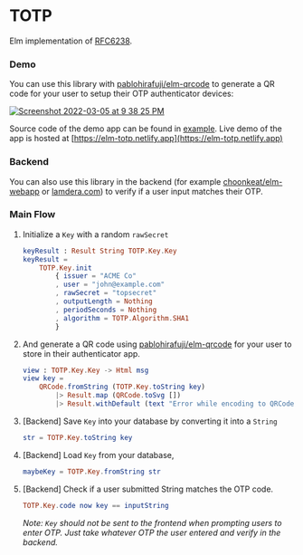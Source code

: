 # TOTP

Elm implementation of [RFC6238](https://datatracker.ietf.org/doc/html/rfc6238).

### Demo

You can use this library with [pablohirafuji/elm-qrcode](https://package.elm-lang.org/packages/pablohirafuji/elm-qrcode/latest/) to generate a QR code for your user to setup their OTP authenticator devices:

<a href="https://elm-totp.netlify.app"><img style="max-width: 100%;" alt="Screenshot 2022-03-05 at 9 38 25 PM" src="https://user-images.githubusercontent.com/473/156885763-bc1340d5-f0a3-4ca8-af01-bc7497e0a974.png"></a>

Source code of the demo app can be found in [example](https://github.com/choonkeat/elm-totp/tree/main/example). Live demo of the app is hosted at [https://elm-totp.netlify.app](https://elm-totp.netlify.app)

### Backend

You can also use this library in the backend (for example [choonkeat/elm-webapp](https://github.com/choonkeat/elm-webapp) or [lamdera.com](https://lamdera.com)) to verify if a user input matches their OTP.

### Main Flow

1. Initialize a `Key` with a random `rawSecret`

    ```elm
    keyResult : Result String TOTP.Key.Key
    keyResult =
        TOTP.Key.init
            { issuer = "ACME Co"
            , user = "john@example.com"
            , rawSecret = "topsecret"
            , outputLength = Nothing
            , periodSeconds = Nothing
            , algorithm = TOTP.Algorithm.SHA1
            }
    ```

1. And generate a QR code using [pablohirafuji/elm-qrcode](https://package.elm-lang.org/packages/pablohirafuji/elm-qrcode/latest/) for your user to store in their authenticator app.

    ```elm
    view : TOTP.Key.Key -> Html msg
    view key =
        QRCode.fromString (TOTP.Key.toString key)
            |> Result.map (QRCode.toSvg [])
            |> Result.withDefault (text "Error while encoding to QRCode.")
    ```

1. [Backend] Save `Key` into your database by converting it into a `String`

    ```elm
    str = TOTP.Key.toString key
    ```

1. [Backend] Load `Key` from your database,

    ```elm
    maybeKey = TOTP.Key.fromString str
    ```

1. [Backend] Check if a user submitted String matches the OTP code.

    ```elm
    TOTP.Key.code now key == inputString
    ```

    _Note: `Key` should not be sent to the frontend when prompting users to enter OTP. Just take whatever OTP the user entered and verify in the backend._
